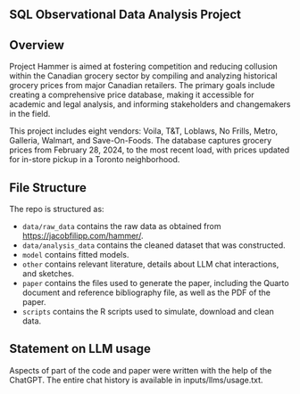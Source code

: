## SQL Observational Data Analysis Project

## Overview

Project Hammer is aimed at fostering competition and reducing collusion within 
the Canadian grocery sector by compiling and analyzing historical grocery prices 
from major Canadian retailers. The primary goals include creating a comprehensive 
price database, making it accessible for academic and legal analysis, and 
informing stakeholders and changemakers in the field.

This project includes eight vendors: Voila, T&T, Loblaws, No Frills, Metro, 
Galleria, Walmart, and Save-On-Foods. The database captures grocery prices from 
February 28, 2024, to the most recent load, with prices updated for in-store 
pickup in a Toronto neighborhood.

## File Structure

The repo is structured as:

-   `data/raw_data` contains the raw data as obtained from https://jacobfilipp.com/hammer/.
-   `data/analysis_data` contains the cleaned dataset that was constructed.
-   `model` contains fitted models. 
-   `other` contains relevant literature, details about LLM chat interactions, and sketches.
-   `paper` contains the files used to generate the paper, including the Quarto document and reference bibliography file, as well as the PDF of the paper. 
-   `scripts` contains the R scripts used to simulate, download and clean data.


## Statement on LLM usage

Aspects of part of the code and paper were written with the help of the ChatGPT. 
The entire chat history is available in inputs/llms/usage.txt.